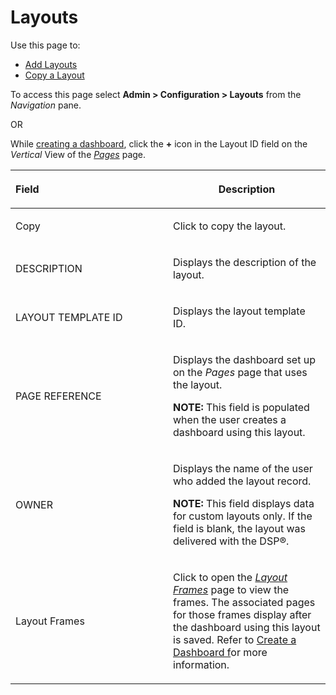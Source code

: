# Layouts

<div class="use">

Use this page to:

  - [Add Layouts](../../WebApp_Dev/Add%20Layouts.htm)
  - [Copy a Layout](../../WebApp_Dev/Copy%20a%20Layout.htm)

</div>

To access this page select **Admin \> Configuration \> Layouts** from
the *Navigation* pane.

OR

While [creating a dashboard](../../WebApp_Dev/Create_a_Dashboard.htm),
click the **+** icon in the Layout ID field on the *Vertical* View of
the *[Pages](Pages_H.htm)* page.

<table>
<colgroup>
<col style="width: 50%" />
<col style="width: 50%" />
</colgroup>
<thead>
<tr class="header">
<th style="text-align: left;"><p>Field</p></th>
<th><p>Description</p></th>
</tr>
</thead>
<tbody>
<tr class="odd">
<td style="text-align: left;"><p>Copy</p></td>
<td><p>Click to copy the layout.</p></td>
</tr>
<tr class="even">
<td style="text-align: left;"><p>DESCRIPTION</p></td>
<td><p>Displays the description of the layout.</p></td>
</tr>
<tr class="odd">
<td style="text-align: left;"><p>LAYOUT TEMPLATE ID</p></td>
<td><p>Displays the layout template ID.</p></td>
</tr>
<tr class="even">
<td style="text-align: left;"><p>PAGE REFERENCE</p></td>
<td><p>Displays the dashboard set up on the <em>Pages</em> page that uses the layout.</p>
<p><strong>NOTE:</strong> This field is populated when the user creates a dashboard using this layout.</p></td>
</tr>
<tr class="odd">
<td style="text-align: left;"><p>OWNER</p></td>
<td><p>Displays the name of the user who added the layout record.</p>
<p><strong>NOTE:</strong> This field displays data for custom layouts only. If the field is blank, the layout was delivered with the DSP®.</p></td>
</tr>
<tr class="even">
<td style="text-align: left;"><p>Layout Frames</p></td>
<td><p>Click to open the <em><a href="Layout%20Frames.htm">Layout Frames</a></em> page to view the frames. The associated pages for those frames display after the dashboard using this layout is saved. Refer to <a href="../../WebApp_Dev/Create_a_Dashboard.htm">Create a Dashboard f</a>or more information.</p></td>
</tr>
</tbody>
</table>
